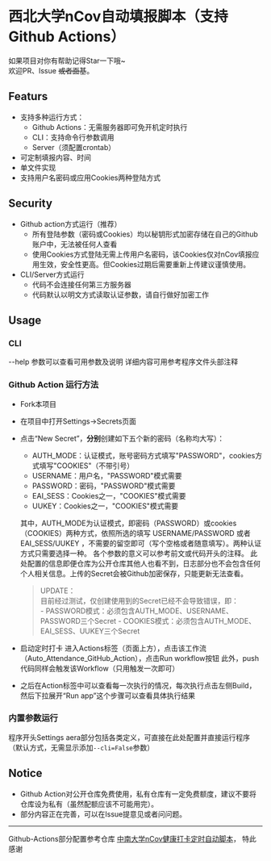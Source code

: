 # 西北大学nCov自动填报脚本（支持Github Actions）


如果项目对你有帮助记得Star一下哦~  
欢迎PR、Issue ~~或者面基~~。

## Featurs
- 支持多种运行方式：
    - Github Actions：无需服务器即可免开机定时执行
    - CLI：支持命令行参数调用
    - Server（须配置crontab）
- 可定制填报内容、时间
- 单文件实现
- 支持用户名密码或应用Cookies两种登陆方式

## Security
- Github action方式运行（推荐）
    - 所有登陆参数（密码或Cookies）均以秘钥形式加密存储在自己的Github账户中，无法被任何人查看
    - 使用Cookies方式登陆无需上传用户名密码，该Cookies仅对nCov填报应用生效，安全性更高。但Cookies过期后需要重新上传建议谨慎使用。
- CLI/Server方式运行
    - 代码不会连接任何第三方服务器
    - 代码默认以明文方式读取认证参数，请自行做好加密工作

## Usage

### CLI
--help 参数可以查看可用参数及说明
详细内容可用参考程序文件头部注释

### Github Action 运行方法
- Fork本项目
- 在项目中打开Settings->Secrets页面
- 点击“New Secret”，**分别**创建如下五个新的密码（名称均大写）：
    - AUTH_MODE：认证模式，账号密码方式填写"PASSWORD"，cookies方式填写"COOKIES"（不带引号）  
    - USERNAME：用户名，"PASSWORD"模式需要  
    - PASSWORD：密码，"PASSWORD"模式需要  
    - EAI_SESS：Cookies之一，"COOKIES"模式需要  
    - UUKEY：Cookies之一，"COOKIES"模式需要  

    其中，AUTH_MODE为认证模式，即密码（PASSWORD）或cookies（COOKIES）两种方式，依照所选的填写 USERNAME/PASSWORD 或者 EAI_SESS/UUKEY ，不需要的留空即可（写个空格或者随意填写）。两种认证方式只需要选择一种。
    各个参数的意义可以参考前文或代码开头的注释。
    此处配置的信息即便仓库为公开仓库其他人也看不到，日志部分也不会包含任何个人相关信息。上传的Secret会被Github加密保存，只能更新无法查看。

    >UPDATE：  
    目前经过测试，仅创建使用到的Secret已经不会导致错误，即：  
        - PASSWORD模式：必须包含AUTH_MODE、USERNAME、PASSWORD三个Secret
        - COOKIES模式：必须包含AUTH_MODE、EAI_SESS、UUKEY三个Secret

- 启动定时打卡
    进入Actions标签（页面上方），点击该工作流（Auto_Attendance_GitHub_Action），点击Run workflow按钮
    此外，push代码同样会触发该Workflow（只用触发一次即可）
- 之后在Action标签中可以查看每一次执行的情况，每次执行点击左侧Build，然后下拉展开“Run app”这个步骤可以查看具体执行结果

### 内置参数运行
程序开头Settings aera部分包括各类定义，可直接在此处配置并直接运行程序（默认方式，无需显示添加`--cli=False`参数）  

## Notice
- Github Action对公开仓库免费使用，私有仓库有一定免费额度，建议不要将仓库设为私有（虽然配额应该不可能用完）。
- 部分内容正在完善，可以在Issue提意见或者问问题。  

---
Github-Actions部分配置参考仓库
[中南大学nCov健康打卡定时自动脚本](https://github.com/lxy764139720/Auto_Attendance)，
特此感谢